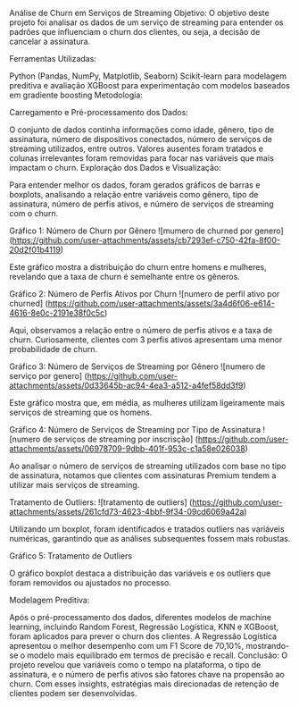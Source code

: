 Análise de Churn em Serviços de Streaming
Objetivo:
O objetivo deste projeto foi analisar os dados de um serviço de streaming para entender os padrões que influenciam o churn dos clientes, ou seja, a decisão de cancelar a assinatura.

Ferramentas Utilizadas:

Python (Pandas, NumPy, Matplotlib, Seaborn)
Scikit-learn para modelagem preditiva e avaliação
XGBoost para experimentação com modelos baseados em gradiente boosting
Metodologia:

Carregamento e Pré-processamento dos Dados:

O conjunto de dados continha informações como idade, gênero, tipo de assinatura, número de dispositivos conectados, número de serviços de streaming utilizados, entre outros. Valores ausentes foram tratados e colunas irrelevantes foram removidas para focar nas variáveis que mais impactam o churn.
Exploração dos Dados e Visualização:

Para entender melhor os dados, foram gerados gráficos de barras e boxplots, analisando a relação entre variáveis como gênero, tipo de assinatura, número de perfis ativos, e número de serviços de streaming com o churn.

Gráfico 1: Número de Churn por Gênero
![mumero de churned por genero]
(https://github.com/user-attachments/assets/cb7293ef-c750-42fa-8f00-20d2f01b4119)




Este gráfico mostra a distribuição do churn entre homens e mulheres, revelando que a taxa de churn é semelhante entre os gêneros.

Gráfico 2: Número de Perfis Ativos por Churn
![numero de perfil ativo por churned]
(https://github.com/user-attachments/assets/3a4d6f06-e614-4616-8e0c-2191e38f0c5c)



Aqui, observamos a relação entre o número de perfis ativos e a taxa de churn. Curiosamente, clientes com 3 perfis ativos apresentam uma menor probabilidade de churn.

Gráfico 3: Número de Serviços de Streaming por Gênero
![numero de serviço por genero]
(https://github.com/user-attachments/assets/0d33645b-ac94-4ea3-a512-a4fef58dd3f9)

Este gráfico mostra que, em média, as mulheres utilizam ligeiramente mais serviços de streaming que os homens.

Gráfico 4: Número de Serviços de Streaming por Tipo de Assinatura
![numero de serviços de streaming por inscrisção]
(https://github.com/user-attachments/assets/06978709-9dbb-401f-953c-c1a58e026038)


Ao analisar o número de serviços de streaming utilizados com base no tipo de assinatura, notamos que clientes com assinaturas Premium tendem a utilizar mais serviços de streaming.

Tratamento de Outliers:
![tratamento de outliers]
(https://github.com/user-attachments/assets/261cfd73-4623-4bbf-9f34-09cd6069a42a)


Utilizando um boxplot, foram identificados e tratados outliers nas variáveis numéricas, garantindo que as análises subsequentes fossem mais robustas.

Gráfico 5: Tratamento de Outliers

O gráfico boxplot destaca a distribuição das variáveis e os outliers que foram removidos ou ajustados no processo.

Modelagem Preditiva:

Após o pré-processamento dos dados, diferentes modelos de machine learning, incluindo Random Forest, Regressão Logística, KNN e XGBoost, foram aplicados para prever o churn dos clientes.
A Regressão Logística apresentou o melhor desempenho com um F1 Score de 70,10%, mostrando-se o modelo mais equilibrado em termos de precisão e recall.
Conclusão: O projeto revelou que variáveis como o tempo na plataforma, o tipo de assinatura, e o número de perfis ativos são fatores chave na propensão ao churn. Com esses insights, estratégias mais direcionadas de retenção de clientes podem ser desenvolvidas.
